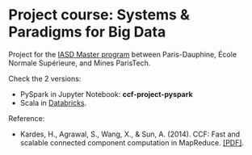# Project course: Systems & Paradigms for Big Data

Project for the [IASD Master program](https://www.lamsade.dauphine.fr/wp/iasd/en/) between Paris-Dauphine, École Normale Supérieure, and Mines ParisTech.

Check the 2 versions:
* PySpark in Jupyter Notebook: **ccf-project-pyspark**
* Scala in [Databricks](https://databricks-prod-cloudfront.cloud.databricks.com/public/4027ec902e239c93eaaa8714f173bcfc/1995521040060237/795622891085557/671947465383818/latest.html).

Reference:
* Kardes, H., Agrawal, S., Wang, X., & Sun, A. (2014). CCF: Fast and scalable connected component computation in MapReduce. [[PDF]](https://www.cse.unr.edu/~hkardes/pdfs/ccf.pdf).
